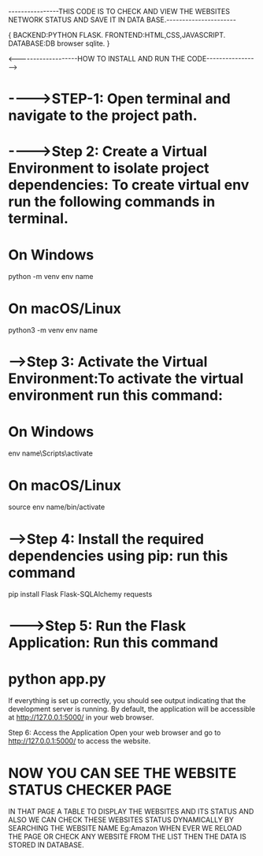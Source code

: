 ----------------THIS CODE IS TO CHECK AND VIEW THE WEBSITES NETWORK STATUS AND SAVE IT IN DATA BASE.----------------------

{
BACKEND:PYTHON FLASK.
FRONTEND:HTML,CSS,JAVASCRIPT.
DATABASE:DB browser sqlite.
}

<-------------------HOW TO INSTALL AND RUN THE CODE----------------->

# ---->STEP-1: Open terminal and navigate to the project path.
# ---->Step 2: Create a Virtual Environment to isolate project dependencies: To create virtual env run the following commands in terminal.
# On Windows
python -m venv env name

# On macOS/Linux
python3 -m venv env name

# -->Step 3: Activate the Virtual Environment:To activate the virtual environment run this command:
# On Windows
env name\Scripts\activate

# On macOS/Linux
source env name/bin/activate

# -->Step 4: Install the required dependencies using pip: run this command
pip install Flask Flask-SQLAlchemy requests

# --->Step 5: Run the Flask Application: Run this command
# python app.py
If everything is set up correctly, you should see output indicating that the development server is running. By default, the application will be accessible at http://127.0.0.1:5000/ in your web browser.

Step 6: Access the Application
Open your web browser and go to http://127.0.0.1:5000/ to access the website.

# NOW YOU CAN SEE THE WEBSITE STATUS CHECKER PAGE 
 IN THAT PAGE A TABLE TO DISPLAY THE WEBSITES AND ITS STATUS 
 AND ALSO WE CAN CHECK THESE WEBSITES STATUS DYNAMICALLY BY SEARCHING THE WEBSITE NAME Eg:Amazon
 WHEN EVER WE RELOAD THE PAGE OR CHECK ANY WEBSITE FROM THE LIST THEN THE DATA IS STORED IN DATABASE.

